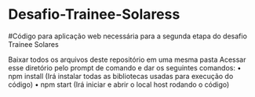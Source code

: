 # Desafio-Trainee-Solaress

#Código para aplicação web necessária para a segunda etapa do desafio Trainee Solares

Baixar todos os arquivos deste repositório em uma mesma pasta
Acessar esse diretório pelo prompt de comando e dar os seguintes comandos:
• npm install
(Irá instalar todas as bibliotecas usadas para execução do código)
• npm start 
(Irá iniciar e abrir o local host rodando o código)
